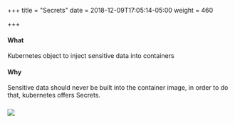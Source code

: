+++
title = "Secrets"
date = 2018-12-09T17:05:14-05:00
weight = 460

+++

#### What

Kubernetes object to inject sensitive data into containers

#### Why 

Sensitive data should never be built into the container image, in order to do that, kubernetes offers Secrets. 

### ![](/intro-k8/images/kubernetes/secret.png) 
